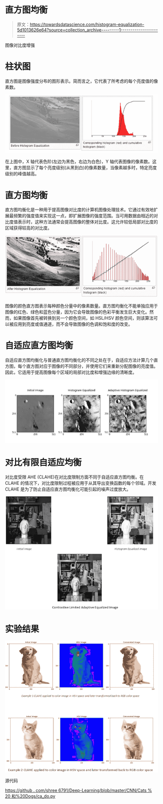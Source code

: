 # 直方图均衡

> 原文：<https://towardsdatascience.com/histogram-equalization-5d1013626e64?source=collection_archive---------1----------------------->

图像对比度增强

# 柱状图

直方图是图像强度分布的图形表示。简而言之，它代表了所考虑的每个亮度值的像素数。

![](img/9d8faaae4c84772c70d8b6eddbddfb1c.png)

在上图中，X 轴代表色阶(左边为黑色，右边为白色)，Y 轴代表图像的像素数。这里，直方图显示了每个亮度级别(从黑到白)的像素数量，当像素越多时，特定亮度级别的峰值越高。

# 直方图均衡

直方图均衡化是一种用于提高图像对比度的计算机图像处理技术。它通过有效地扩展最频繁的强度值来实现这一点，即扩展图像的强度范围。当可用数据由相近的对比度值表示时，这种方法通常会提高图像的整体对比度。这允许较低局部对比度的区域获得较高的对比度。

![](img/8875585a843c288673d30b71bbad25bd.png)

图像的颜色直方图表示每种颜色分量中的像素数量。直方图均衡化不能单独应用于图像的红色、绿色和蓝色分量，因为它会导致图像的色彩平衡发生巨大变化。然而，如果图像首先被转换到另一个颜色空间，如 HSL/HSV 颜色空间，则该算法可以被应用到亮度或值通道，而不会导致图像的色调和饱和度的改变。

# 自适应直方图均衡

自适应直方图均衡化与普通直方图均衡化的不同之处在于，自适应方法计算几个直方图，每个直方图对应于图像的不同部分，并使用它们来重新分配图像的亮度值。因此，它适用于提高图像每个区域的局部对比度和增强边缘的清晰度。

![](img/e65341b0bc4b70bb12cf9380b3f0fe03.png)

# 对比有限自适应均衡

对比度受限 AHE (CLAHE)在对比度限制方面不同于自适应直方图均衡。在 CLAHE 的情况下，对比度限制过程被应用于从其导出变换函数的每个邻域。开发 CLAHE 是为了防止自适应直方图均衡化可能引起的噪声过度放大。

![](img/7da2487b349ceed709e62857df2313c5.png)

# 实验结果

![](img/56c4611e51171e289d37bf2774ca8e1a.png)

源代码

[https://github . com/shree 6791/Deep-Learning/blob/master/CNN/Cats % 20 和%20Dogs/ca_do.py](https://github.com/shree6791/Deep-Learning/blob/master/CNN/Cats%20and%20Dogs/ca_do.py)